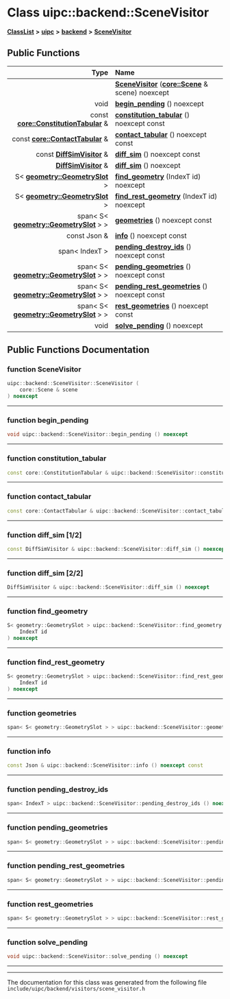 

# Class uipc::backend::SceneVisitor



[**ClassList**](annotated.md) **>** [**uipc**](namespaceuipc.md) **>** [**backend**](namespaceuipc_1_1backend.md) **>** [**SceneVisitor**](classuipc_1_1backend_1_1_scene_visitor.md)










































## Public Functions

| Type | Name |
| ---: | :--- |
|   | [**SceneVisitor**](#function-scenevisitor) ([**core::Scene**](classuipc_1_1core_1_1_scene.md) & scene) noexcept<br> |
|  void | [**begin\_pending**](#function-begin_pending) () noexcept<br> |
|  const [**core::ConstitutionTabular**](classuipc_1_1core_1_1_constitution_tabular.md) & | [**constitution\_tabular**](#function-constitution_tabular) () noexcept const<br> |
|  const [**core::ContactTabular**](classuipc_1_1core_1_1_contact_tabular.md) & | [**contact\_tabular**](#function-contact_tabular) () noexcept const<br> |
|  const [**DiffSimVisitor**](classuipc_1_1backend_1_1_diff_sim_visitor.md) & | [**diff\_sim**](#function-diff_sim-12) () noexcept const<br> |
|  [**DiffSimVisitor**](classuipc_1_1backend_1_1_diff_sim_visitor.md) & | [**diff\_sim**](#function-diff_sim-22) () noexcept<br> |
|  S&lt; [**geometry::GeometrySlot**](classuipc_1_1geometry_1_1_geometry_slot.md) &gt; | [**find\_geometry**](#function-find_geometry) (IndexT id) noexcept<br> |
|  S&lt; [**geometry::GeometrySlot**](classuipc_1_1geometry_1_1_geometry_slot.md) &gt; | [**find\_rest\_geometry**](#function-find_rest_geometry) (IndexT id) noexcept<br> |
|  span&lt; S&lt; [**geometry::GeometrySlot**](classuipc_1_1geometry_1_1_geometry_slot.md) &gt; &gt; | [**geometries**](#function-geometries) () noexcept const<br> |
|  const Json & | [**info**](#function-info) () noexcept const<br> |
|  span&lt; IndexT &gt; | [**pending\_destroy\_ids**](#function-pending_destroy_ids) () noexcept const<br> |
|  span&lt; S&lt; [**geometry::GeometrySlot**](classuipc_1_1geometry_1_1_geometry_slot.md) &gt; &gt; | [**pending\_geometries**](#function-pending_geometries) () noexcept const<br> |
|  span&lt; S&lt; [**geometry::GeometrySlot**](classuipc_1_1geometry_1_1_geometry_slot.md) &gt; &gt; | [**pending\_rest\_geometries**](#function-pending_rest_geometries) () noexcept const<br> |
|  span&lt; S&lt; [**geometry::GeometrySlot**](classuipc_1_1geometry_1_1_geometry_slot.md) &gt; &gt; | [**rest\_geometries**](#function-rest_geometries) () noexcept const<br> |
|  void | [**solve\_pending**](#function-solve_pending) () noexcept<br> |




























## Public Functions Documentation




### function SceneVisitor 

```C++
uipc::backend::SceneVisitor::SceneVisitor (
    core::Scene & scene
) noexcept
```




<hr>



### function begin\_pending 

```C++
void uipc::backend::SceneVisitor::begin_pending () noexcept
```




<hr>



### function constitution\_tabular 

```C++
const core::ConstitutionTabular & uipc::backend::SceneVisitor::constitution_tabular () noexcept const
```




<hr>



### function contact\_tabular 

```C++
const core::ContactTabular & uipc::backend::SceneVisitor::contact_tabular () noexcept const
```




<hr>



### function diff\_sim [1/2]

```C++
const DiffSimVisitor & uipc::backend::SceneVisitor::diff_sim () noexcept const
```




<hr>



### function diff\_sim [2/2]

```C++
DiffSimVisitor & uipc::backend::SceneVisitor::diff_sim () noexcept
```




<hr>



### function find\_geometry 

```C++
S< geometry::GeometrySlot > uipc::backend::SceneVisitor::find_geometry (
    IndexT id
) noexcept
```




<hr>



### function find\_rest\_geometry 

```C++
S< geometry::GeometrySlot > uipc::backend::SceneVisitor::find_rest_geometry (
    IndexT id
) noexcept
```




<hr>



### function geometries 

```C++
span< S< geometry::GeometrySlot > > uipc::backend::SceneVisitor::geometries () noexcept const
```




<hr>



### function info 

```C++
const Json & uipc::backend::SceneVisitor::info () noexcept const
```




<hr>



### function pending\_destroy\_ids 

```C++
span< IndexT > uipc::backend::SceneVisitor::pending_destroy_ids () noexcept const
```




<hr>



### function pending\_geometries 

```C++
span< S< geometry::GeometrySlot > > uipc::backend::SceneVisitor::pending_geometries () noexcept const
```




<hr>



### function pending\_rest\_geometries 

```C++
span< S< geometry::GeometrySlot > > uipc::backend::SceneVisitor::pending_rest_geometries () noexcept const
```




<hr>



### function rest\_geometries 

```C++
span< S< geometry::GeometrySlot > > uipc::backend::SceneVisitor::rest_geometries () noexcept const
```




<hr>



### function solve\_pending 

```C++
void uipc::backend::SceneVisitor::solve_pending () noexcept
```




<hr>

------------------------------
The documentation for this class was generated from the following file `include/uipc/backend/visitors/scene_visitor.h`

